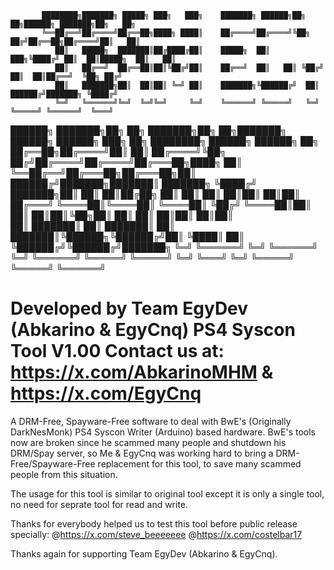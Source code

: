            ████████╗███████╗ █████╗ ███╗   ███╗    ███████╗ ██████╗██╗   ██╗██████╗ ███████╗██╗   ██╗                
           ╚══██╔══╝██╔════╝██╔══██╗████╗ ████║    ██╔════╝██╔════╝╚██╗ ██╔╝██╔══██╗██╔════╝██║   ██║                
              ██║   █████╗  ███████║██╔████╔██║    █████╗  ██║  ███╗╚████╔╝ ██║  ██║█████╗  ██║   ██║                
              ██║   ██╔══╝  ██╔══██║██║╚██╔╝██║    ██╔══╝  ██║   ██║ ╚██╔╝  ██║  ██║██╔══╝  ╚██╗ ██╔╝                
              ██║   ███████╗██║  ██║██║ ╚═╝ ██║    ███████╗╚██████╔╝  ██║   ██████╔╝███████╗ ╚████╔╝                 
              ╚═╝   ╚══════╝╚═╝  ╚═╝╚═╝     ╚═╝    ╚══════╝ ╚═════╝   ╚═╝   ╚═════╝ ╚══════╝  ╚═══╝                  
                                                                                         
██████╗ ███████╗██╗  ██╗    ███████╗██╗   ██╗███████╗ ██████╗ ██████╗ ███╗   ██╗    ████████╗ ██████╗  ██████╗ ██╗     
██╔══██╗██╔════╝██║  ██║    ██╔════╝╚██╗ ██╔╝██╔════╝██╔════╝██╔═══██╗████╗  ██║    ╚══██╔══╝██╔═══██╗██╔═══██╗██║     
██████╔╝███████╗███████║    ███████╗ ╚████╔╝ ███████╗██║     ██║   ██║██╔██╗ ██║       ██║   ██║   ██║██║   ██║██║     
██╔═══╝ ╚════██║╚════██║    ╚════██║  ╚██╔╝  ╚════██║██║     ██║   ██║██║╚██╗██║       ██║   ██║   ██║██║   ██║██║     
██║     ███████║     ██║    ███████║   ██║   ███████║╚██████╗╚██████╔╝██║ ╚████║       ██║   ╚██████╔╝╚██████╔╝███████╗
╚═╝     ╚══════╝     ╚═╝    ╚══════╝   ╚═╝   ╚══════╝ ╚═════╝ ╚═════╝ ╚═╝  ╚═══╝       ╚═╝    ╚═════╝  ╚═════╝ ╚══════╝

Developed by Team EgyDev (Abkarino & EgyCnq) PS4 Syscon Tool V1.00
Contact us at: https://x.com/AbkarinoMHM & https://x.com/EgyCnq                                                                                                                       																						 
=======================================================================================================================

A DRM-Free, Spayware-Free software to deal with BwE's (Originally DarkNesMonk) PS4 Syscon Writer (Arduino) based hardware.
BwE's tools now are broken since he scammed many people and shutdown his DRM/Spay server, so Me & EgyCnq was working hard
to bring a DRM-Free/Spayware-Free replacement for this tool, to save many scammed people from this situation.

The usage for this tool is similar to original tool except it is only a single tool, no need for seprate tool for read and
 write.

Thanks for everybody helped us to test this tool before public release specially:
@https://x.com/steve_beeeeeee
@https://x.com/costelbar17 

Thanks again for supporting Team EgyDev (Abkarino & EgyCnq).